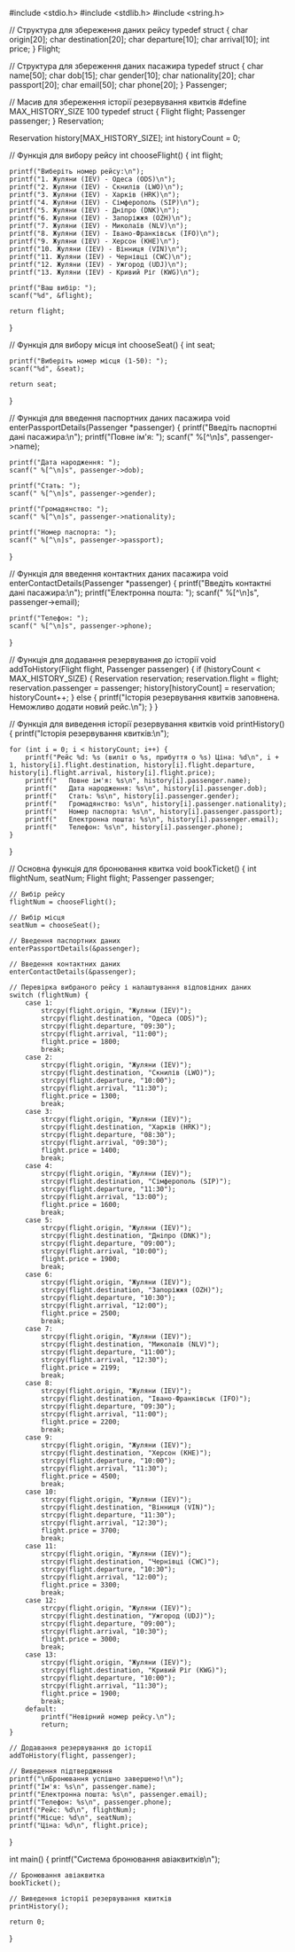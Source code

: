 #include <stdio.h>
#include <stdlib.h>
#include <string.h>

// Структура для збереження даних рейсу
typedef struct {
    char origin[20];
    char destination[20];
    char departure[10];
    char arrival[10];
    int price;
} Flight;

// Структура для збереження даних пасажира
typedef struct {
    char name[50];
    char dob[15];
    char gender[10];
    char nationality[20];
    char passport[20];
    char email[50];
    char phone[20];
} Passenger;

// Масив для збереження історії резервування квитків
#define MAX_HISTORY_SIZE 100
typedef struct {
    Flight flight;
    Passenger passenger;
} Reservation;

Reservation history[MAX_HISTORY_SIZE];
int historyCount = 0;

// Функція для вибору рейсу
int chooseFlight() {
    int flight;
    
    printf("Виберіть номер рейсу:\n");
    printf("1. Жуляни (IEV) - Одеса (ODS)\n");
    printf("2. Жуляни (IEV) - Скнилів (LWO)\n");
    printf("3. Жуляни (IEV) - Харків (HRK)\n");
    printf("4. Жуляни (IEV) - Сімферополь (SIP)\n");
    printf("5. Жуляни (IEV) - Дніпро (DNK)\n");
    printf("6. Жуляни (IEV) - Запоріжжя (OZH)\n");
    printf("7. Жуляни (IEV) - Миколаїв (NLV)\n");
    printf("8. Жуляни (IEV) - Івано-Франківськ (IFO)\n");
    printf("9. Жуляни (IEV) - Херсон (KHE)\n");
    printf("10. Жуляни (IEV) - Вінниця (VIN)\n");
    printf("11. Жуляни (IEV) - Чернівці (CWC)\n");
    printf("12. Жуляни (IEV) - Ужгород (UDJ)\n");
    printf("13. Жуляни (IEV) - Кривий Ріг (KWG)\n");
    
    printf("Ваш вибір: ");
    scanf("%d", &flight);
    
    return flight;
}

// Функція для вибору місця
int chooseSeat() {
    int seat;
    
    printf("Виберіть номер місця (1-50): ");
    scanf("%d", &seat);
    
    return seat;
}

// Функція для введення паспортних даних пасажира
void enterPassportDetails(Passenger *passenger) {
    printf("Введіть паспортні дані пасажира:\n");
    printf("Повне ім'я: ");
    scanf(" %[^\n]s", passenger->name);
    
    printf("Дата народження: ");
    scanf(" %[^\n]s", passenger->dob);
    
    printf("Стать: ");
    scanf(" %[^\n]s", passenger->gender);
    
    printf("Громадянство: ");
    scanf(" %[^\n]s", passenger->nationality);
    
    printf("Номер паспорта: ");
    scanf(" %[^\n]s", passenger->passport);
}

// Функція для введення контактних даних пасажира
void enterContactDetails(Passenger *passenger) {
    printf("Введіть контактні дані пасажира:\n");
    printf("Електронна пошта: ");
    scanf(" %[^\n]s", passenger->email);
    
    printf("Телефон: ");
    scanf(" %[^\n]s", passenger->phone);
}

// Функція для додавання резервування до історії
void addToHistory(Flight flight, Passenger passenger) {
    if (historyCount < MAX_HISTORY_SIZE) {
        Reservation reservation;
        reservation.flight = flight;
        reservation.passenger = passenger;
        history[historyCount] = reservation;
        historyCount++;
    } else {
        printf("Історія резервування квитків заповнена. Неможливо додати новий рейс.\n");
    }
}

// Функція для виведення історії резервування квитків
void printHistory() {
    printf("Історія резервування квитків:\n");
    
    for (int i = 0; i < historyCount; i++) {
        printf("Рейс %d: %s (виліт о %s, прибуття о %s) Ціна: %d\n", i + 1, history[i].flight.destination, history[i].flight.departure, history[i].flight.arrival, history[i].flight.price);
        printf("   Повне ім'я: %s\n", history[i].passenger.name);
        printf("   Дата народження: %s\n", history[i].passenger.dob);
        printf("   Стать: %s\n", history[i].passenger.gender);
        printf("   Громадянство: %s\n", history[i].passenger.nationality);
        printf("   Номер паспорта: %s\n", history[i].passenger.passport);
        printf("   Електронна пошта: %s\n", history[i].passenger.email);
        printf("   Телефон: %s\n", history[i].passenger.phone);
    }
}

// Основна функція для бронювання квитка
void bookTicket() {
    int flightNum, seatNum;
    Flight flight;
    Passenger passenger;
    
    // Вибір рейсу
    flightNum = chooseFlight();
    
    // Вибір місця
    seatNum = chooseSeat();
    
    // Введення паспортних даних
    enterPassportDetails(&passenger);
    
    // Введення контактних даних
    enterContactDetails(&passenger);
    
    // Перевірка вибраного рейсу і налаштування відповідних даних
    switch (flightNum) {
        case 1:
            strcpy(flight.origin, "Жуляни (IEV)");
            strcpy(flight.destination, "Одеса (ODS)");
            strcpy(flight.departure, "09:30");
            strcpy(flight.arrival, "11:00");
            flight.price = 1800;
            break;
        case 2:
            strcpy(flight.origin, "Жуляни (IEV)");
            strcpy(flight.destination, "Скнилів (LWO)");
            strcpy(flight.departure, "10:00");
            strcpy(flight.arrival, "11:30");
            flight.price = 1300;
            break;
        case 3:
            strcpy(flight.origin, "Жуляни (IEV)");
            strcpy(flight.destination, "Харків (HRK)");
            strcpy(flight.departure, "08:30");
            strcpy(flight.arrival, "09:30");
            flight.price = 1400;
            break;
        case 4:
            strcpy(flight.origin, "Жуляни (IEV)");
            strcpy(flight.destination, "Сімферополь (SIP)");
            strcpy(flight.departure, "11:30");
            strcpy(flight.arrival, "13:00");
            flight.price = 1600;
            break;
        case 5:
            strcpy(flight.origin, "Жуляни (IEV)");
            strcpy(flight.destination, "Дніпро (DNK)");
            strcpy(flight.departure, "09:00");
            strcpy(flight.arrival, "10:00");
            flight.price = 1900;
            break;
        case 6:
            strcpy(flight.origin, "Жуляни (IEV)");
            strcpy(flight.destination, "Запоріжжя (OZH)");
            strcpy(flight.departure, "10:30");
            strcpy(flight.arrival, "12:00");
            flight.price = 2500;
            break;
        case 7:
            strcpy(flight.origin, "Жуляни (IEV)");
            strcpy(flight.destination, "Миколаїв (NLV)");
            strcpy(flight.departure, "11:00");
            strcpy(flight.arrival, "12:30");
            flight.price = 2199;
            break;
        case 8:
            strcpy(flight.origin, "Жуляни (IEV)");
            strcpy(flight.destination, "Івано-Франківськ (IFO)");
            strcpy(flight.departure, "09:30");
            strcpy(flight.arrival, "11:00");
            flight.price = 2200;
            break;
        case 9:
            strcpy(flight.origin, "Жуляни (IEV)");
            strcpy(flight.destination, "Херсон (KHE)");
            strcpy(flight.departure, "10:00");
            strcpy(flight.arrival, "11:30");
            flight.price = 4500;
            break;
        case 10:
            strcpy(flight.origin, "Жуляни (IEV)");
            strcpy(flight.destination, "Вінниця (VIN)");
            strcpy(flight.departure, "11:30");
            strcpy(flight.arrival, "12:30");
            flight.price = 3700;
            break;
        case 11:
            strcpy(flight.origin, "Жуляни (IEV)");
            strcpy(flight.destination, "Чернівці (CWC)");
            strcpy(flight.departure, "10:30");
            strcpy(flight.arrival, "12:00");
            flight.price = 3300;
            break;
        case 12:
            strcpy(flight.origin, "Жуляни (IEV)");
            strcpy(flight.destination, "Ужгород (UDJ)");
            strcpy(flight.departure, "09:00");
            strcpy(flight.arrival, "10:30");
            flight.price = 3000;
            break;
        case 13:
            strcpy(flight.origin, "Жуляни (IEV)");
            strcpy(flight.destination, "Кривий Ріг (KWG)");
            strcpy(flight.departure, "10:00");
            strcpy(flight.arrival, "11:30");
            flight.price = 1900;
            break;
        default:
            printf("Невірний номер рейсу.\n");
            return;
    }
    
    // Додавання резервування до історії
    addToHistory(flight, passenger);
    
    // Виведення підтвердження
    printf("\nБронювання успішно завершено!\n");
    printf("Ім'я: %s\n", passenger.name);
    printf("Електронна пошта: %s\n", passenger.email);
    printf("Телефон: %s\n", passenger.phone);
    printf("Рейс: %d\n", flightNum);
    printf("Місце: %d\n", seatNum);
    printf("Ціна: %d\n", flight.price);
}

int main() {
    printf("Система бронювання авіаквитків\n");
    
    // Бронювання авіаквитка
    bookTicket();
    
    // Виведення історії резервування квитків
    printHistory();
    
    return 0;
}
